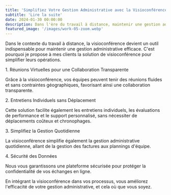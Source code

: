 ```yaml
---
title: 'Simplifiez Votre Gestion Administrative avec la Visioconférence'
subtitle: 'Lire la suite'
date: 2024-01-30 00:00:00
description: Dans l'ère du travail à distance, maintenir une gestion administrative efficace est crucial pour le succès de toute entreprise. La visioconférence offre une solution pratique et efficace pour gérer les tâches administratives à distance, facilitant ainsi le fonctionnement fluide de votre entreprise.
featured_image: '/images/work-05-zoom.webp'
---
```



Dans le contexte du travail à distance, la visioconférence devient un outil indispensable pour maintenir une gestion administrative efficace. C'est pourquoi je propose à mes clients la solution de visioconférence pour simplifier leurs opérations.


<p>1. Réunions Virtuelles pour une Collaboration Transparente </p>

Grâce à la visioconférence, vos équipes peuvent tenir des réunions fluides et sans contraintes géographiques, favorisant ainsi une collaboration transparente.


<p>2. Entretiens Individuels sans Déplacement </p>

Cette solution facilite également les entretiens individuels, les évaluations de performance et le support personnalisé, sans nécessiter de déplacements coûteux et chronophages.


<p>3. Simplifiez la Gestion Quotidienne </p>

La visioconférence simplifie également la gestion administrative quotidienne, allant de la gestion des factures aux plannings d'équipe.


<p>4. Sécurité des Données </p>

Nous vous garantissons une plateforme sécurisée pour protéger la confidentialité de vos échanges en ligne.

En intégrant la visioconférence dans vos processus, vous améliorez l'efficacité de votre gestion administrative, et cela où que vous soyez.

